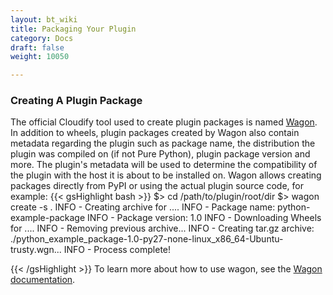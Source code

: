```yaml
---
layout: bt_wiki
title: Packaging Your Plugin
category: Docs
draft: false
weight: 10050

---
```


### Creating A Plugin Package

The official Cloudify tool used to create plugin packages is named [Wagon](https://github.com/cloudify-cosmo/wagon). In addition to wheels, plugin packages created by Wagon also contain metadata regarding the plugin such as package name, the distribution the plugin was compiled on (if not Pure Python), plugin package version and more.
The plugin's metadata will be used to determine the compatibility of the plugin with the host it is about to be installed on. Wagon allows creating packages directly from PyPI or using the actual plugin source code, for example:
{{< gsHighlight  bash  >}}
$> cd /path/to/plugin/root/dir
$> wagon create -s .
   INFO - Creating archive for ....
   INFO - Package name: python-example-package
   INFO - Package version: 1.0
   INFO - Downloading Wheels for ....
   INFO - Removing previous archive...
   INFO - Creating tar.gz archive: ./python_example_package-1.0-py27-none-linux_x86_64-Ubuntu-trusty.wgn...
   INFO - Process complete!

{{< /gsHighlight >}}
To learn more about how to use wagon, see the [Wagon documentation](https://github.com/cloudify-cosmo/wagon).